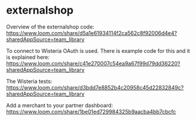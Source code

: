 # externalshop

Overview of the externalshop code: https://www.loom.com/share/d5a1e61934114f2ca562c8f92006d4e4?sharedAppSource=team_library

To connect to Wisteria OAuth is used. There is example code for this and it is explained here: https://www.loom.com/share/c41e270007c54ea9a67f99d79dd36220?sharedAppSource=team_library

The Wisteria tests: https://www.loom.com/share/d3bdd7e8852b4c20958c45d22832849c?sharedAppSource=team_library

Add a merchant to your partner dashboard: https://www.loom.com/share/1be01ed729984325b9aacba4bb7cbcfc
